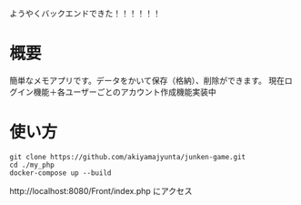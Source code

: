 ようやくバックエンドできた！！！！！！

# 概要

簡単なメモアプリです。データをかいて保存（格納）、削除ができます。
現在ログイン機能＋各ユーザーごとのアカウント作成機能実装中

# 使い方
    git clone https://github.com/akiyamajyunta/junken-game.git
    cd ./my_php
    docker-compose up --build

http://localhost:8080/Front/index.php にアクセス